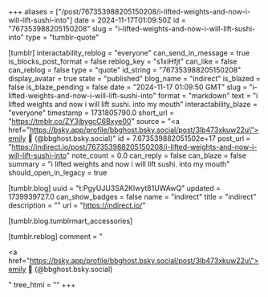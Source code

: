 +++
aliases = ["/post/767353988205150208/i-lifted-weights-and-now-i-will-lift-sushi-into"]
date = 2024-11-17T01:09:50Z
id = "767353988205150208"
slug = "i-lifted-weights-and-now-i-will-lift-sushi-into"
type = "tumblr-quote"

[tumblr]
interactability_reblog = "everyone"
can_send_in_message = true
is_blocks_post_format = false
reblog_key = "s1xiHfjt"
can_like = false
can_reblog = false
type = "quote"
id_string = "767353988205150208"
display_avatar = true
state = "published"
blog_name = "indirect"
is_blazed = false
is_blaze_pending = false
date = "2024-11-17 01:09:50 GMT"
slug = "i-lifted-weights-and-now-i-will-lift-sushi-into"
format = "markdown"
text = "i lifted weights and now i will lift sushi. into my mouth"
interactability_blaze = "everyone"
timestamp = 1731805790.0
short_url = "https://tmblr.co/ZY3jbygcC6Bxye00"
source = "<a href=\"https://bsky.app/profile/bbghost.bsky.social/post/3lb473xkuw22u\">emily 🩷 (@bbghost.bsky.social)</a>"
id = 7.673539882051502e+17
post_url = "https://indirect.io/post/767353988205150208/i-lifted-weights-and-now-i-will-lift-sushi-into"
note_count = 0.0
can_reply = false
can_blaze = false
summary = "i lifted weights and now i will lift sushi. into my mouth"
should_open_in_legacy = true

[tumblr.blog]
uuid = "t:PgyUJU3SA2Klwyt81UWAwQ"
updated = 1739939727.0
can_show_badges = false
name = "indirect"
title = "indirect"
description = ""
url = "https://indirect.io/"

[tumblr.blog.tumblrmart_accessories]

[tumblr.reblog]
comment = "<p><a href=\"https://bsky.app/profile/bbghost.bsky.social/post/3lb473xkuw22u\">emily 🩷 (@bbghost.bsky.social)</a></p>"
tree_html = ""
+++
